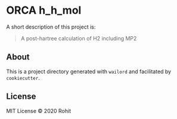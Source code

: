# ORCA h_h_mol

A short description of this project is:

> A post-hartree calculation of H2 including MP2

## About

This is a project directory generated with `wailord` and facilitated by `cookiecutter`.

## License


MIT License © 2020 Rohit


